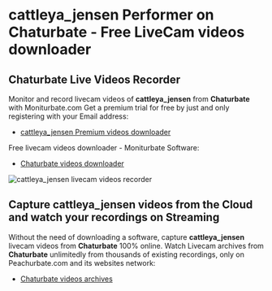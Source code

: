 # cattleya_jensen Performer on Chaturbate - Free LiveCam videos downloader

## Chaturbate Live Videos Recorder

Monitor and record livecam videos of **cattleya_jensen** from **Chaturbate** with Moniturbate.com
Get a premium trial for free by just and only registering with your Email address:
* [cattleya_jensen Premium videos downloader](https://moniturbate.com/request-demo-licence-key.html)

Free livecam videos downloader - Moniturbate Software:
* [Chaturbate videos downloader](https://moniturbate.com/moniturbate-download-software.html)

![cattleya_jensen livecam videos recorder](https://peachurnet.com/templates/moniturbate-software.png)


## Capture cattleya_jensen videos from the Cloud and watch your recordings on Streaming

Without the need of downloading a software, capture **cattleya_jensen** livecam videos from **Chaturbate** 100% online.
Watch Livecam archives from **Chaturbate** unlimitedly from thousands of existing recordings, only on Peachurbate.com and its websites network:
* [Chaturbate videos archives](https://peachurnet.com/)